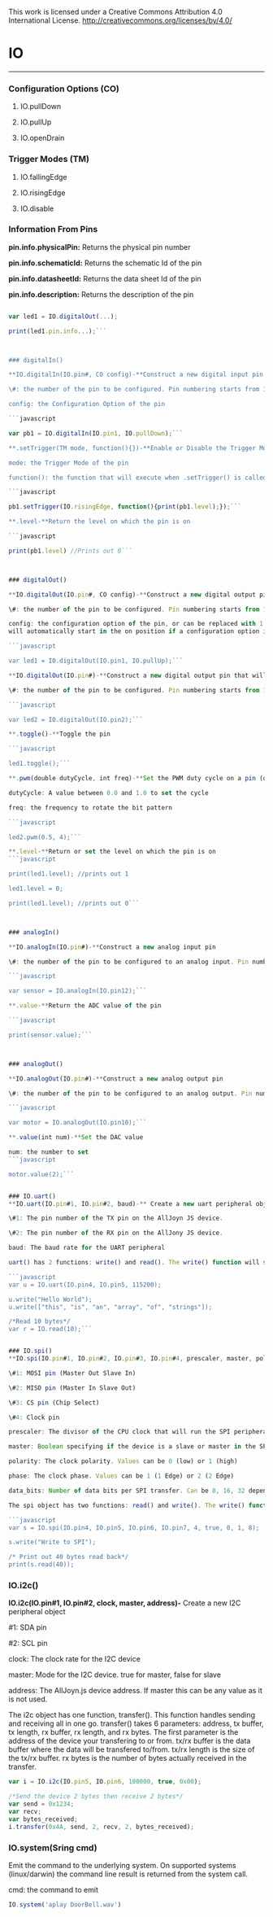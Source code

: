 This work is licensed under a Creative Commons Attribution 4.0 International License.
http://creativecommons.org/licenses/by/4.0/

# IO
***

### Configuration Options (CO)

1. IO.pullDown

2. IO.pullUp

3. IO.openDrain



### Trigger Modes (TM)

1. IO.fallingEdge

2. IO.risingEdge

3. IO.disable



### Information From Pins

**pin.info.physicalPin:** Returns the physical pin number

**pin.info.schematicId:** Returns the schematic Id of the pin

**pin.info.datasheetId:** Returns the data sheet Id of the pin

**pin.info.description:** Returns the description of the pin
```javascript

var led1 = IO.digitalOut(...);

print(led1.pin.info...);```



### digitalIn()

**IO.digitalIn(IO.pin#, CO config)-**Construct a new digital input pin

\#: the number of the pin to be configured. Pin numbering starts from 1.

config: the Configuration Option of the pin

```javascript

var pb1 = IO.digitalIn(IO.pin1, IO.pullDown);```

**.setTrigger(TM mode, function(){})-**Enable or Disable the Trigger Mode for the pin

mode: the Trigger Mode of the pin

function(): the function that will execute when .setTrigger() is called

```javascript

pb1.setTrigger(IO.risingEdge, function(){print(pb1.level);});```

**.level-**Return the level on which the pin is on

```javascript

print(pb1.level) //Prints out 0```



### digitalOut()

**IO.digitalOut(IO.pin#, CO config)-**Construct a new digital output pin with a configuration option

\#: the number of the pin to be configured. Pin numbering starts from 1.

config: the configuration option of the pin, or can be replaced with 1 (on position) and 0 (off position). The pin
will automatically start in the on position if a configuration option is typed in

```javascript

var led1 = IO.digitalOut(IO.pin1, IO.pullUp);```

**IO.digitalOut(IO.pin#)-**Construct a new digital output pin that will start in the off position

\#: the number of the pin to be configured. Pin numbering starts from 1.

```javascript

var led2 = IO.digitalOut(IO.pin2);```

**.toggle()-**Toggle the pin

```javascript

led1.toggle();```

**.pwm(double dutyCycle, int freq)-**Set the PWM duty cycle on a pin (only if PWM functions are supported on the pin)

dutyCycle: A value between 0.0 and 1.0 to set the cycle

freq: the frequency to rotate the bit pattern

```javascript

led2.pwm(0.5, 4);```

**.level-**Return or set the level on which the pin is on
```javascript

print(led1.level); //prints out 1

led1.level = 0;

print(led1.level); //prints out 0```



### analogIn()

**IO.analogIn(IO.pin#)-**Construct a new analog input pin

\#: the number of the pin to be configured to an analog input. Pin numbering starts from 1.

```javascript

var sensor = IO.analogIn(IO.pin12);```

**.value-**Return the ADC value of the pin

```javascript

print(sensor.value);```



### analogOut()

**IO.analogOut(IO.pin#)-**Construct a new analog output pin

\#: the number of the pin to be configured to an analog output. Pin numbering starts from 1.

```javascript

var motor = IO.analogOut(IO.pin10);```

**.value(int num)-**Set the DAC value

num: the number to set
```javascript

motor.value(2);```


### IO.uart()
**IO.uart(IO.pin#1, IO.pin#2, baud)-** Create a new uart peripheral object

\#1: The pin number of the TX pin on the AllJoyn JS device.

\#2: The pin number of the RX pin on the AllJony JS device.

baud: The baud rate for the UART peripheral

uart() has 2 functions: write() and read(). The write() function will support many data types: Booleans, numbers, strings, buffers, and arrays of any of the previous types. The read() function takes a length parameter and returns a Duktape Buffer.

```javascript
var u = IO.uart(IO.pin4, IO.pin5, 115200);

u.write("Hello World");
u.write(["this", "is", "an", "array", "of", "strings"]);

/*Read 10 bytes*/
var r = IO.read(10);```


### IO.spi()
**IO.spi(IO.pin#1, IO.pin#2, IO.pin#3, IO.pin#4, prescaler, master, polarity, phase, data_bits)-** Create a new SPI peripheral object

\#1: MOSI pin (Master Out Slave In)

\#2: MISO pin (Master In Slave Out)

\#3: CS pin (Chip Select)

\#4: Clock pin

prescaler: The divisor of the CPU clock that will run the SPI peripheral. SPI Clock = (CPU Clock / prescaler)

master: Boolean specifying if the device is a slave or master in the SPI setup

polarity: The clock polarity. Values can be 0 (low) or 1 (high)

phase: The clock phase. Values can be 1 (1 Edge) or 2 (2 Edge)

data_bits: Number of data bits per SPI transfer. Can be 8, 16, 32 depending on the platform.

The spi object has two functions: read() and write(). The write() function will support many data types: Booleans, numbers, strings, buffers, and arrays of any of the previous types. The read() function takes a length parameter and returns a Duktape Buffer.

```javascript
var s = IO.spi(IO.pin4, IO.pin5, IO.pin6, IO.pin7, 4, true, 0, 1, 8);

s.write("Write to SPI");

/* Print out 40 bytes read back*/
print(s.read(40));
```

### IO.i2c()
**IO.i2c(IO.pin#1, IO.pin#2, clock, master, address)-** Create a new I2C peripheral object

\#1: SDA pin

\#2: SCL pin

clock: The clock rate for the I2C device

master: Mode for the I2C device. true for master, false for slave

address: The AllJoyn.js device address. If master this can be any value as it is not used.

The i2c object has one function, transfer(). This function handles sending and receiving all in one go. transfer() takes 6 parameters: address, tx buffer, tx length, rx buffer, rx length, and rx bytes. The first parameter is the address of the device your transfering to or from. tx/rx buffer is the data buffer where the data will be transfered to/from. tx/rx length is the size of the tx/rx buffer. rx bytes is the number of bytes actually received in the transfer.

```javascript
var i = IO.i2c(IO.pin5, IO.pin6, 100000, true, 0x00);

/*Send the device 2 bytes then receive 2 bytes*/
var send = 0x1234;
var recv;
var bytes_received;
i.transfer(0x4A, send, 2, recv, 2, bytes_received);
```


### IO.system(Sring cmd)

Emit the command to the underlying system. On supported systems (linux/darwin) the command line result is returned from the system call.

cmd: the command to emit

```javascript
IO.system('aplay DoorBell.wav')
```
